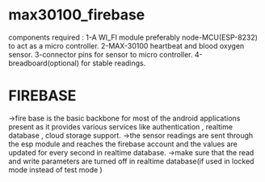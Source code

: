 # max30100_firebase

components required :
                     1-A WI_FI module preferably node-MCU(ESP-8232) to act as a micro controller.
                     2-MAX-30100 heartbeat and blood oxygen sensor.
                     3-connector pins for sensor to micro controller.
                     4-breadboard(optional) for  stable readings.

# FIREBASE

->fire base is the basic backbone for most of the android applications present as it provides various services like authentication , realtime database , cloud storage support.
->the sensor readings are sent through the esp module and reaches the firebase account and the values are updated for every second in realtime database.
->make sure that the read and write parameters are turned off in realtime database(if used in locked mode instead of test mode )

